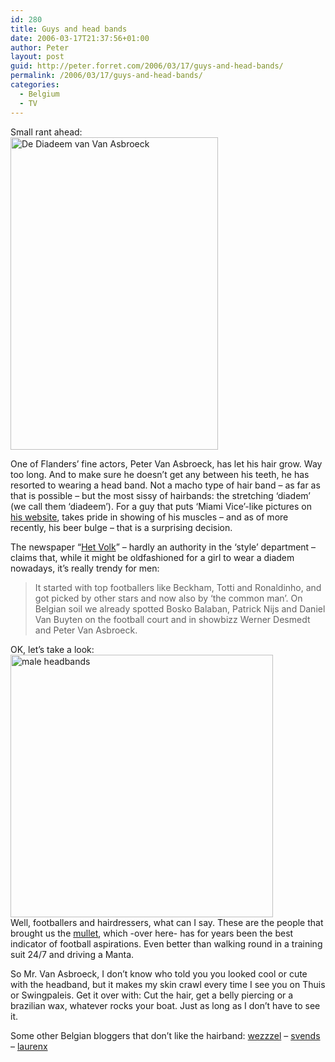```yaml
---
id: 280
title: Guys and head bands
date: 2006-03-17T21:37:56+01:00
author: Peter
layout: post
guid: http://peter.forret.com/2006/03/17/guys-and-head-bands/
permalink: /2006/03/17/guys-and-head-bands/
categories:
  - Belgium
  - TV
---
```

Small rant ahead:  
[<img loading="lazy" src="http://static.flickr.com/54/113837979_5dd90187ec.jpg" width="332" height="500" alt="De Diadeem van Van Asbroeck" />](http://www.flickr.com/photos/pforret/113837979/ "Photo Sharing")

One of Flanders&#8217; fine actors, Peter Van Asbroeck, has let his hair grow. Way too long. And to make sure he doesn&#8217;t get any between his teeth, he has resorted to wearing a head band. Not a macho type of hair band &#8211; as far as that is possible &#8211; but the most sissy of hairbands: the stretching &#8216;diadem&#8217; (we call them &#8216;diadeem&#8217;). For a guy that puts &#8216;Miami Vice&#8217;-like pictures on [his website](http://www.petervanasbroeck.com/), takes pride in showing of his muscles &#8211; and as of more recently, his beer bulge &#8211; that is a surprising decision.  
<!--more-->

  
The newspaper &#8220;[Het Volk](http://www.hetvolk.be/Article/Detail.aspx?articleID=g0jj1u34)&#8221; &#8211; hardly an authority in the &#8216;style&#8217; department &#8211; claims that, while it might be oldfashioned for a girl to wear a diadem nowadays, it&#8217;s really trendy for men:

> It started with top footballers like Beckham, Totti and Ronaldinho, and got picked by other stars and now also by &#8216;the common man&#8217;. On Belgian soil we already spotted Bosko Balaban, Patrick Nijs and Daniel Van Buyten on the football court and in showbizz Werner Desmedt and Peter Van Asbroeck.

OK, let&#8217;s take a look:  
[<img src="http://static.flickr.com/34/113856507_4b0426f5d7.jpg" width="420" alt="male headbands" />](http://www.flickr.com/photos/pforret/113856507/ "Photo Sharing")  
Well, footballers and hairdressers, what can I say. These are the people that brought us the [mullet](http://www.mulletsgalore.com/), which -over here- has for years been the best indicator of football aspirations. Even better than walking round in a training suit 24/7 and driving a Manta.

So Mr. Van Asbroeck, I don&#8217;t know who told you you looked cool or cute with the headband, but it makes my skin crawl every time I see you on Thuis or Swingpaleis. Get it over with: Cut the hair, get a belly piercing or a brazilian wax, whatever rocks your boat. Just as long as I don&#8217;t have to see it.

Some other Belgian bloggers that don&#8217;t like the hairband: [wezzzel](http://spaces.msn.com/wezzzel/blog/cns!90C659168E3AAD03!755.entry) &#8211; [svends](http://www.bloggen.be/svends/archief.php?ID=52) &#8211; [laurenx](http://laurenxb.blogspot.com/2006/01/dt-is-grappig.html)
